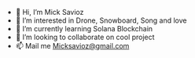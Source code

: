 - 👋 Hi, I’m Mick Savioz
- 👀 I’m interested in Drone, Snowboard, Song and love
- 🌱 I’m currently learning Solana Blockchain
- 💞️ I’m looking to collaborate on cool project
- 📫 Mail me Micksavioz@gmail.com

<!---
micksavioz/micksavioz is a ✨ special ✨ repository because its `README.md` (this file) appears on your GitHub profile.
You can click the Preview link to take a look at your changes.
--->
